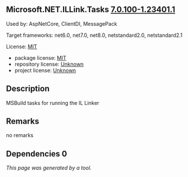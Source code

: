 Microsoft.NET.ILLink.Tasks [7.0.100-1.23401.1](https://www.nuget.org/packages/Microsoft.NET.ILLink.Tasks/7.0.100-1.23401.1)
--------------------

Used by: AspNetCore, ClientDI, MessagePack

Target frameworks: net6.0, net7.0, net8.0, netstandard2.0, netstandard2.1

License: [MIT](../../../../licenses/mit) 

- package license: [MIT](https://licenses.nuget.org/MIT) 
- repository license: [Unknown](https://github.com/dotnet/linker) 
- project license: [Unknown](https://github.com/dotnet/linker) 

Description
-----------
MSBuild tasks for running the IL Linker

Remarks
-----------
no remarks


Dependencies 0
-----------


*This page was generated by a tool.*